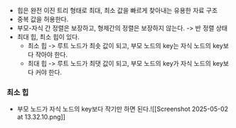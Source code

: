 - 힙은 완전 이진 트리 형태로 최대, 최소 값을 빠르게 찾아내는 유용한 자료 구조
- 중복 값을 허용한다.
- 부모-자식 간 정렬은 보장하고, 형제간의 정렬은 보장하지 않는다. -> 반 정렬 상태
- 최대 힙, 최소 힙이 있다.
	- 최소 힙 -> 루트 노드가 최솟 값이 되고, 부모 노드의 key는 자식 노드의 key보다 작아야 한다.
	- 최대 힙 -> 루트 노드가 최댓 값이 되고, 부모 노드의 key가 자식 노드의 key보다 커야 한다.

### 최소 힙
- 부모 노드가 자식 노드의 key보다 작기만 하면 된다.![[Screenshot 2025-05-02 at 13.32.10.png]]